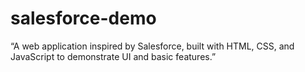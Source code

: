 # salesforce-demo
“A web application inspired by Salesforce, built with HTML, CSS, and JavaScript to demonstrate UI and basic features.”

